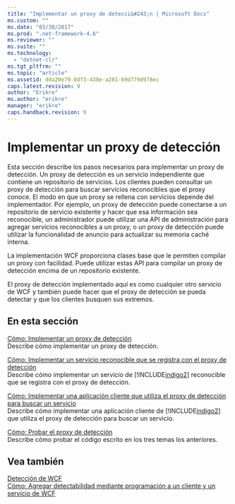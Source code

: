 ```yaml
---
title: "Implementar un proxy de detecci&#243;n | Microsoft Docs"
ms.custom: ""
ms.date: "03/30/2017"
ms.prod: ".net-framework-4.6"
ms.reviewer: ""
ms.suite: ""
ms.technology: 
  - "dotnet-clr"
ms.tgt_pltfrm: ""
ms.topic: "article"
ms.assetid: dda20e79-8df3-438e-a281-69d779d978ec
caps.latest.revision: 9
author: "Erikre"
ms.author: "erikre"
manager: "erikre"
caps.handback.revision: 9
---
```

# Implementar un proxy de detecci&#243;n
Esta sección describe los pasos necesarios para implementar un proxy de detección.  Un proxy de detección es un servicio independiente que contiene un repositorio de servicios.  Los clientes pueden consultar un proxy de detección para buscar servicios reconocibles que el proxy conoce.  El modo en que un proxy se rellena con servicios depende del implementador.  Por ejemplo, un proxy de detección puede conectarse a un repositorio de servicio existente y hacer que esa información sea reconocible, un administrador puede utilizar una API de administración para agregar servicios reconocibles a un proxy, o un proxy de detección puede utilizar la funcionalidad de anuncio para actualizar su memoria caché interna.  
  
 La implementación WCF proporciona clases base que le permiten compilar un proxy con facilidad.  Puede utilizar estas API para compilar un proxy de detección encima de un repositorio existente.  
  
 El proxy de detección implementado aquí es como cualquier otro servicio de WCF y también puede hacer que el proxy de detección se pueda detectar y que los clientes busquen sus extremos.  
  
## En esta sección  
 [Cómo: Implementar un proxy de detección](../../../../docs/framework/wcf/feature-details/how-to-implement-a-discovery-proxy.md)  
 Describe cómo implementar un proxy de detección.  
  
 [Cómo: Implementar un servicio reconocible que se registra con el proxy de detección](../../../../docs/framework/wcf/feature-details/discoverable-service-that-registers-with-the-discovery-proxy.md)  
 Describe cómo implementar un servicio de [!INCLUDE[indigo2](../../../../includes/indigo2-md.md)] reconocible que se registra con el proxy de detección.  
  
 [Cómo: Implementar una aplicación cliente que utiliza el proxy de detección para buscar un servicio](../../../../docs/framework/wcf/feature-details/client-app-discovery-proxy-to-find-a-service.md)  
 Describe cómo implementar una aplicación cliente de [!INCLUDE[indigo2](../../../../includes/indigo2-md.md)] que utiliza el proxy de detección para buscar un servicio.  
  
 [Cómo: Probar el proxy de detección](../../../../docs/framework/wcf/feature-details/how-to-test-the-discovery-proxy.md)  
 Describe cómo probar el código escrito en los tres temas los anteriores.  
  
## Vea también  
 [Detección de WCF](../../../../docs/framework/wcf/feature-details/wcf-discovery.md)   
 [Cómo: Agregar detectabilidad mediante programación a un cliente y un servicio de WCF](../../../../docs/framework/wcf/feature-details/how-to-programmatically-add-discoverability-to-a-wcf-service-and-client.md)